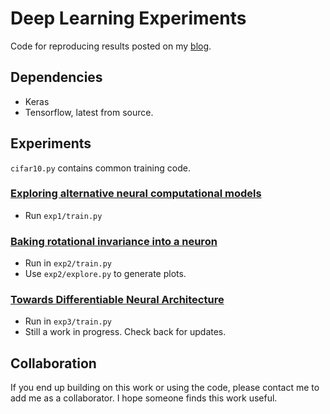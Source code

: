 # Deep Learning Experiments

Code for reproducing results posted on my [blog](http://raghakot.github.io/). 

## Dependencies

* Keras
* Tensorflow, latest from source.

## Experiments

`cifar10.py` contains common training code.

### [Exploring alternative neural computational models](https://raghakot.github.io/2017/01/03/Exploring-alternative-neural-computational-models.html)

* Run `exp1/train.py`

### [Baking rotational invariance into a neuron](https://raghakot.github.io/2017/01/09/Baking-rotational-invariance-into-a-neuron.html)

* Run in `exp2/train.py`
* Use `exp2/explore.py` to generate plots.

### [Towards Differentiable Neural Architecture](https://raghakot.github.io/2017/01/14/Towards-Differentiable-Neural-Architecture.html)

* Run in `exp3/train.py`
* Still a work in progress. Check back for updates.

## Collaboration

If you end up building on this work or using the code, please contact me to add me as a collaborator. I hope someone 
finds this work useful.
